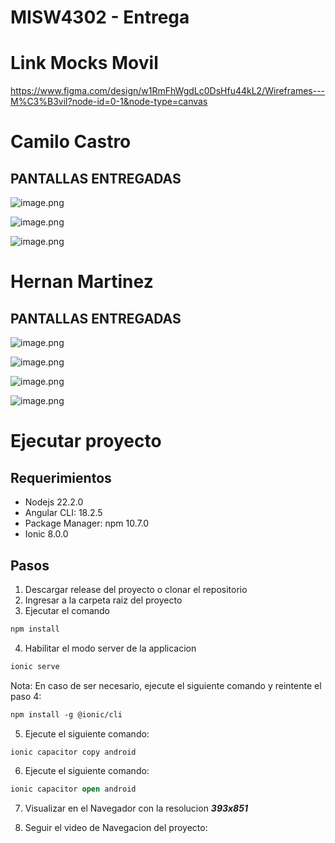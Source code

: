# MISW4302 - Entrega

# Link Mocks Movil

https://www.figma.com/design/w1RmFhWgdLc0DsHfu44kL2/Wireframes---M%C3%B3vil?node-id=0-1&node-type=canvas

# Camilo Castro

## PANTALLAS ENTREGADAS

![image.png](readme-files/1.png)

![image.png](readme-files/2.png)

![image.png](readme-files/3.png)


# Hernan Martinez

## PANTALLAS ENTREGADAS


![image.png](readme-files/4.png)

![image.png](readme-files/5.png)

![image.png](readme-files/6.png)

![image.png](readme-files/7.png)

# Ejecutar proyecto

## Requerimientos

- Nodejs 22.2.0
- Angular CLI: 18.2.5
- Package Manager: npm 10.7.0
- Ionic 8.0.0

## Pasos

1. Descargar release del proyecto o clonar el repositorio
2. Ingresar a la carpeta raiz del proyecto
3. Ejecutar el comando

```ocaml
npm install
```

4. Habilitar el modo server de la applicacion 

```ocaml
ionic serve
```

Nota: En caso de ser necesario, ejecute el siguiente comando y reintente el paso 4:

```ocaml
npm install -g @ionic/cli
```

5. Ejecute el siguiente comando:

```ocaml
ionic capacitor copy android
```

6. Ejecute el siguiente comando:

```ocaml
ionic capacitor open android
```

7. Visualizar en el Navegador con la resolucion ***393x851***

8. Seguir el video de Navegacion del proyecto: 
